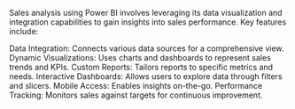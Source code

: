 Sales analysis using Power BI involves leveraging its data visualization and integration capabilities to gain insights into sales performance. Key features include:

Data Integration: Connects various data sources for a comprehensive view.
Dynamic Visualizations: Uses charts and dashboards to represent sales trends and KPIs.
Custom Reports: Tailors reports to specific metrics and needs.
Interactive Dashboards: Allows users to explore data through filters and slicers.
Mobile Access: Enables insights on-the-go.
Performance Tracking: Monitors sales against targets for continuous improvement.

